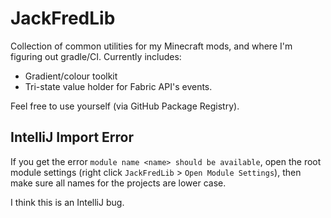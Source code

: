 # JackFredLib

Collection of common utilities for my Minecraft mods, and where I'm figuring out gradle/CI. Currently includes:

- Gradient/colour toolkit
- Tri-state value holder for Fabric API's events.

Feel free to use yourself (via GitHub Package Registry).

## IntelliJ Import Error

If you get the error `module name <name> should be available`, open the root module settings 
(right click `JackFredLib` > `Open Module Settings`), then make sure all names for the projects are lower case.

I think this is an IntelliJ bug.